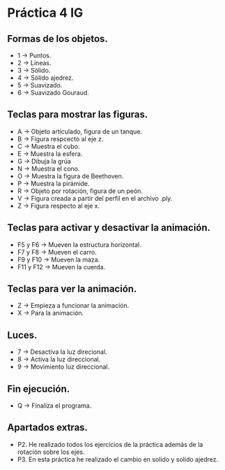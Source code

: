 # Práctica 4 IG


## Formas de los objetos.

- 1 -> Puntos.
- 2 -> Lineas.
- 3 -> Sólido.
- 4 -> Sólido ajedrez.
- 5 -> Suavizado.
- 6 -> Suavizado Gouraud.
## Teclas para mostrar las figuras.
    
- A -> Objeto articulado, figura de un tanque.
- B -> Figura respcecto al eje z.
- C -> Muestra el cubo.
- E -> Muestra la esfera.
- G -> Dibuja la grúa
- N -> Muestra el cono.
- O -> Muestra la figura de Beethoven.
- P -> Muestra la pirámide.
- R -> Objeto por rotación, figura de un peón.
- V -> Figura creada a partir del perfil en el archivo .ply.
- Z -> Figura respecto al eje x.
    
## Teclas para activar y desactivar la animación.

- F5 y F6   -> Mueven la estructura horizontal.
- F7 y F8   -> Mueven el carro.
- F9 y F10  -> Mueven la maza.
- F11 y F12 -> Mueven la cuerda.
## Teclas para ver la animación.

- Z -> Empieza a funcionar la animación.
- X -> Para la animación.
## Luces.

- 7 -> Desactiva la luz direcional.
- 8 -> Activa la luz direccional.
- 9 -> Movimiento luz direccional.

## Fin ejecución.

- Q -> Finaliza el programa. 
## Apartados extras.

- P2. He realizado todos los ejercicios de la práctica además de la rotación sobre los ejes.
- P3. En esta práctica he realizado el cambio en solido y solido ajedrez. 


  

